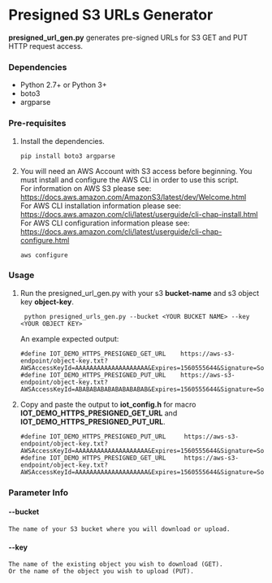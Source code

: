 # Presigned S3 URLs Generator 

**presigned_url_gen.py** generates pre-signed URLs for S3 GET and PUT HTTP request access.  

### Dependencies
* Python 2.7+ or Python 3+
* boto3
* argparse

### Pre-requisites
1. Install the dependencies.  
   ```
   pip install boto3 argparse
   ```

1. You will need an AWS Account with S3 access before beginning. You must install and configure the AWS CLI in order to 
   use this script.  
   For information on AWS S3 please see: https://docs.aws.amazon.com/AmazonS3/latest/dev/Welcome.html  
   For AWS CLI installation information please see: https://docs.aws.amazon.com/cli/latest/userguide/cli-chap-install.html  
   For AWS CLI configuration information please see: https://docs.aws.amazon.com/cli/latest/userguide/cli-chap-configure.html  
   ```
   aws configure
   ```

### Usage
1. Run the presigned_url_gen.py with your s3 **bucket-name** and s3 object key **object-key**.  
   ```
    python presigned_urls_gen.py --bucket <YOUR BUCKET NAME> --key <YOUR OBJECT KEY> 
   ```  
   An example expected output:  
   ```
   #define IOT_DEMO_HTTPS_PRESIGNED_GET_URL    https://aws-s3-endpoint/object-key.txt?AWSAccessKeyId=AAAAAAAAAAAAAAAAAAAA&Expires=1560555644&Signature=SomeHash12345UrlABcdEFgfIjK%3D  
   #define IOT_DEMO_HTTPS_PRESIGNED_PUT_URL    https://aws-s3-endpoint/object-key.txt?AWSAccessKeyId=ABABABABABABABABABAB&Expires=1560555644&Signature=SomeHash12345UrlLMnmOPqrStUvW%3D
   ```
1. Copy and paste the output to **iot_config.h** for macro **IOT_DEMO_HTTPS_PRESIGNED_GET_URL** and **IOT_DEMO_HTTPS_PRESIGNED_PUT_URL**.  
   ```
   #define IOT_DEMO_HTTPS_PRESIGNED_PUT_URL     https://aws-s3-endpoint/object-key.txt?AWSAccessKeyId=AAAAAAAAAAAAAAAAAAAA&Expires=1560555644&Signature=SomeHash12345UrlABcdEFgfIjK%3D
   #define IOT_DEMO_HTTPS_PRESIGNED_GET_URL     https://aws-s3-endpoint/object-key.txt?AWSAccessKeyId=AAAAAAAAAAAAAAAAAAAA&Expires=1560555644&Signature=SomeHash12345UrlABcdEFgfIjK%3D
   ```

### Parameter Info
#### --bucket  
    The name of your S3 bucket where you will download or upload.  
#### --key  
    The name of the existing object you wish to download (GET).  
    Or the name of the object you wish to upload (PUT).  
